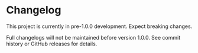 # Changelog

This project is currently in pre-1.0.0 development. Expect breaking changes.

Full changelogs will not be maintained before version 1.0.0. See commit history or GitHub releases for details.
